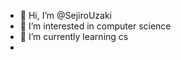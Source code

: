 - 👋 Hi, I’m @SejiroUzaki
- 👀 I’m interested in computer science
- 🌱 I’m currently learning cs
- 

<!---
SejiroUzaki/SejiroUzaki is a ✨ special ✨ repository because its `README.md` (this file) appears on your GitHub profile.
You can click the Preview link to take a look at your changes.
--->
